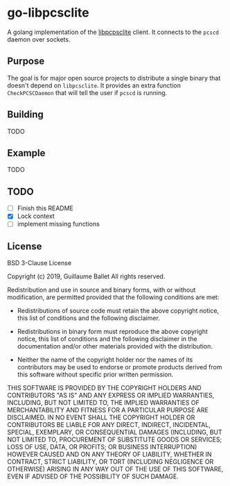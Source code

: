# go-libpcsclite

A golang implementation of the [libpcpsclite](http://github.com/LudovicRousseau/PCSC) client. It connects to the `pcscd` daemon over sockets.

## Purpose

The goal is for major open source projects to distribute a single binary that doesn't depend on `libpcsclite`. It provides an extra function `CheckPCSCDaemon` that will tell the user if `pcscd` is running.

## Building

TODO

## Example

TODO

## TODO

  - [ ] Finish this README
  - [x] Lock context
  - [ ] implement missing functions

## License

BSD 3-Clause License

Copyright (c) 2019, Guillaume Ballet
All rights reserved.

Redistribution and use in source and binary forms, with or without
modification, are permitted provided that the following conditions are met:

* Redistributions of source code must retain the above copyright notice, this
  list of conditions and the following disclaimer.

* Redistributions in binary form must reproduce the above copyright notice,
  this list of conditions and the following disclaimer in the documentation
  and/or other materials provided with the distribution.

* Neither the name of the copyright holder nor the names of its
  contributors may be used to endorse or promote products derived from
  this software without specific prior written permission.

THIS SOFTWARE IS PROVIDED BY THE COPYRIGHT HOLDERS AND CONTRIBUTORS "AS IS"
AND ANY EXPRESS OR IMPLIED WARRANTIES, INCLUDING, BUT NOT LIMITED TO, THE
IMPLIED WARRANTIES OF MERCHANTABILITY AND FITNESS FOR A PARTICULAR PURPOSE ARE
DISCLAIMED. IN NO EVENT SHALL THE COPYRIGHT HOLDER OR CONTRIBUTORS BE LIABLE
FOR ANY DIRECT, INDIRECT, INCIDENTAL, SPECIAL, EXEMPLARY, OR CONSEQUENTIAL
DAMAGES (INCLUDING, BUT NOT LIMITED TO, PROCUREMENT OF SUBSTITUTE GOODS OR
SERVICES; LOSS OF USE, DATA, OR PROFITS; OR BUSINESS INTERRUPTION) HOWEVER
CAUSED AND ON ANY THEORY OF LIABILITY, WHETHER IN CONTRACT, STRICT LIABILITY,
OR TORT (INCLUDING NEGLIGENCE OR OTHERWISE) ARISING IN ANY WAY OUT OF THE USE
OF THIS SOFTWARE, EVEN IF ADVISED OF THE POSSIBILITY OF SUCH DAMAGE.
